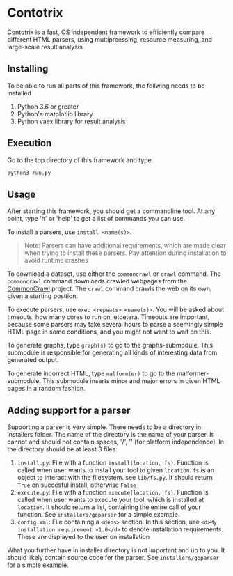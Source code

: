 # Contotrix
Contotrix is a fast, OS independent framework to efficiently compare different HTML parsers,
using multiprcessing, resource measuring, and large-scale result analysis.

## Installing
To be able to run all parts of this framework, the follwing needs to be installed
 1. Python 3.6 or greater
 2. Python's matplotlib library
 3. Python vaex library for result analysis

## Execution
Go to the top directory of this framework and type
```bash
python3 run.py
```

## Usage
After starting this framework, you should get a commandline tool.
At any point, type 'h' or 'help' to get a list of commands you can use.  

To install a parsers, use `install <name(s)>`.
 > Note: Parsers can have additional requirements, which are made clear when trying to install these parsers. Pay attention during installation to avoid runtime crashes

To download a dataset, use either the `commoncrawl` or `crawl` command.
The `commoncrawl` command downloads crawled webpages from the [CommonCrawl](https://commoncrawl.org/) project.
The `crawl` command crawls the web on its own, given a starting position.


To execute parsers, use `exec <repeats> <name(s)>`.
You will be asked about timeouts, how many cores to run on, etcetera.
Timeouts are important, because some parsers may take several hours to parse a seemingly simple HTML page in some conditions, and you might not want to wait on this.

To generate graphs, type `graph(s)` to go to the graphs-submodule.
This submodule is responsible for generating all kinds of interesting data from generated output.

To generate incorrect HTML, type `malform(er)` to go to the malformer-submodule.
This submodule inserts minor and major errors in given HTML pages in a random fashion.

## Adding support for a parser
Supporting a parser is very simple.
There needs to be a directory in installers folder.
The name of the directory is the name of your parser.
It cannot and should not contain spaces, '/', '\' (for platform independence).
In the directory should be at least 3 files:
 1. `install.py`: File with a function `install(location, fs)`. Function is called when user wants to install your tool to given `location`. `fs` is an object to interact with the filesystem. see `lib/fs.py`.
 It should return `True` on succesful install, otherwise `False`
 2. `execute.py`: File with a function `execute(location, fs)`. Function is called when user wants to execute your tool, which is installed at `location`. It should return a list, containing the entire call of your function. See `installers/goparser` for a simple example.
 3. `config.xml`: File containing a `<deps>` section. In this section, use `<d>My installation requirement v1.0</d>` to denote installation requirements. These are displayed to the user on installation

What you further have in installer directory is not important and up to you.
It should likely contain source code for the parser.
See `installers/goparser` for a simple example.
